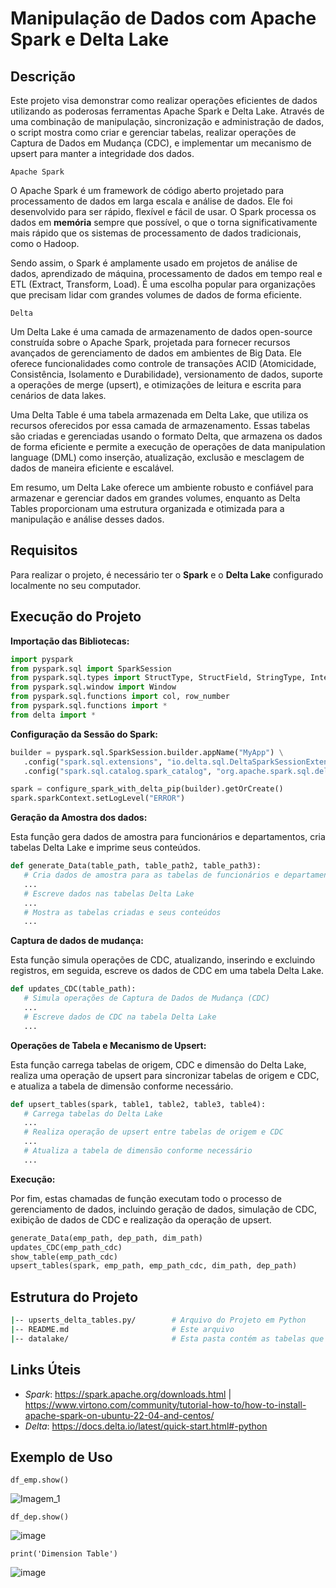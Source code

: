 # Manipulação de Dados com Apache Spark e Delta Lake

## Descrição

Este projeto visa demonstrar como realizar operações eficientes de dados utilizando as poderosas ferramentas Apache Spark e Delta Lake. Através de uma combinação de manipulação, sincronização e administração de dados, o script mostra como criar e gerenciar tabelas, realizar operações de Captura de Dados em Mudança (CDC), e implementar um mecanismo de upsert para manter a integridade dos dados.

`Apache Spark`

O Apache Spark é um framework de código aberto projetado para processamento de dados em larga escala e análise de dados. Ele foi desenvolvido para ser rápido, flexível e fácil de usar.
O Spark processa os dados em **memória** sempre que possível, o que o torna significativamente mais rápido que os sistemas de processamento de dados tradicionais, como o Hadoop.

Sendo assim, o Spark é amplamente usado em projetos de análise de dados, aprendizado de máquina, processamento de dados em tempo real e ETL (Extract, Transform, Load). É uma escolha popular para organizações que precisam lidar com grandes volumes de dados de forma eficiente.

`Delta`

Um Delta Lake é uma camada de armazenamento de dados open-source construída sobre o Apache Spark, projetada para fornecer recursos avançados de gerenciamento de dados em ambientes de Big Data. Ele oferece funcionalidades como controle de transações ACID (Atomicidade, Consistência, Isolamento e Durabilidade), versionamento de dados, suporte a operações de merge (upsert), e otimizações de leitura e escrita para cenários de data lakes.

Uma Delta Table é uma tabela armazenada em Delta Lake, que utiliza os recursos oferecidos por essa camada de armazenamento. Essas tabelas são criadas e gerenciadas usando o formato Delta, que armazena os dados de forma eficiente e permite a execução de operações de data manipulation language (DML) como inserção, atualização, exclusão e mesclagem de dados de maneira eficiente e escalável.

Em resumo, um Delta Lake oferece um ambiente robusto e confiável para armazenar e gerenciar dados em grandes volumes, enquanto as Delta Tables proporcionam uma estrutura organizada e otimizada para a manipulação e análise desses dados.

## Requisitos

 Para realizar o projeto, é necessário ter o **Spark** e o **Delta Lake** configurado localmente no seu computador. 
    
## Execução do Projeto

**Importação das Bibliotecas:**

```python
import pyspark
from pyspark.sql import SparkSession
from pyspark.sql.types import StructType, StructField, StringType, IntegerType, TimestampType, FloatType
from pyspark.sql.window import Window
from pyspark.sql.functions import col, row_number
from pyspark.sql.functions import *
from delta import *
```

**Configuração da Sessão do Spark:**

 ```python
builder = pyspark.sql.SparkSession.builder.appName("MyApp") \
    .config("spark.sql.extensions", "io.delta.sql.DeltaSparkSessionExtension") \
    .config("spark.sql.catalog.spark_catalog", "org.apache.spark.sql.delta.catalog.DeltaCatalog")\

spark = configure_spark_with_delta_pip(builder).getOrCreate()
spark.sparkContext.setLogLevel("ERROR")
```

**Geração da Amostra dos dados:**

Esta função gera dados de amostra para funcionários e departamentos, cria tabelas Delta Lake e imprime seus conteúdos.

 ```python
def generate_Data(table_path, table_path2, table_path3):
    # Cria dados de amostra para as tabelas de funcionários e departamentos
    ...
    # Escreve dados nas tabelas Delta Lake
    ...
    # Mostra as tabelas criadas e seus conteúdos
    ...
```

**Captura de dados de mudança:**

Esta função simula operações de CDC, atualizando, inserindo e excluindo registros, em seguida, escreve os dados de CDC em uma tabela Delta Lake.

 ```python
def updates_CDC(table_path):
    # Simula operações de Captura de Dados de Mudança (CDC)
    ...
    # Escreve dados de CDC na tabela Delta Lake
    ...
```

**Operações de Tabela e Mecanismo de Upsert:**

Esta função carrega tabelas de origem, CDC e dimensão do Delta Lake, realiza uma operação de upsert para sincronizar tabelas de origem e CDC, e atualiza a tabela de dimensão conforme necessário.

 ```python
def upsert_tables(spark, table1, table2, table3, table4):
    # Carrega tabelas do Delta Lake
    ...
    # Realiza operação de upsert entre tabelas de origem e CDC
    ...
    # Atualiza a tabela de dimensão conforme necessário
    ...
```
**Execução:**

Por fim, estas chamadas de função executam todo o processo de gerenciamento de dados, incluindo geração de dados, simulação de CDC, exibição de dados de CDC e realização da operação de upsert.

 ```python
generate_Data(emp_path, dep_path, dim_path)
updates_CDC(emp_path_cdc)
show_table(emp_path_cdc)
upsert_tables(spark, emp_path, emp_path_cdc, dim_path, dep_path)
```


## Estrutura do Projeto

```bash
|-- upserts_delta_tables.py/        # Arquivo do Projeto em Python
|-- README.md                       # Este arquivo
|-- datalake/                       # Esta pasta contém as tabelas que foram geradas no script e os seus logs
```

## Links Úteis

- *Spark*: https://spark.apache.org/downloads.html | https://www.virtono.com/community/tutorial-how-to/how-to-install-apache-spark-on-ubuntu-22-04-and-centos/
- *Delta*: https://docs.delta.io/latest/quick-start.html#-python

## Exemplo de Uso

```shell
df_emp.show()
```
![Imagem_1](https://github.com/ssantosfer/delta-tables/assets/105020346/4bfdcb7f-4e4f-4f77-8aa9-7b9752b5dc70)

```shell
df_dep.show()
```
![image](https://github.com/ssantosfer/delta-tables/assets/105020346/cfbe1540-1832-4417-b1e4-cc0d0e7539b9)


```shell
print('Dimension Table')
```
![image](https://github.com/ssantosfer/delta-tables/assets/105020346/95e806d3-e22f-4f00-b038-8fc1a2e4cba5)
